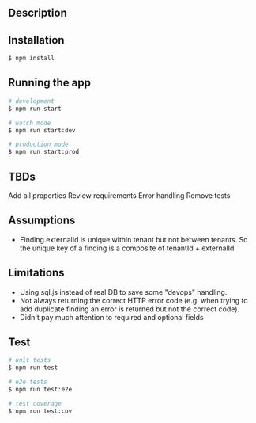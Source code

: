 ## Description


## Installation

```bash
$ npm install
```

## Running the app

```bash
# development
$ npm run start

# watch mode
$ npm run start:dev

# production mode
$ npm run start:prod
```
## TBDs
Add all properties
Review requirements
Error handling
Remove tests

## Assumptions
* Finding.externalId is unique within tenant but not between tenants. So the unique key of a finding is a composite of tenantId + externalId

## Limitations
* Using sql.js instead of real DB to save some "devops" handling.
* Not always returning the correct HTTP error code (e.g. when trying to add duplicate finding an error is returned but not the correct code).
* Didn't pay much attention to required and optional fields

## Test

```bash
# unit tests
$ npm run test

# e2e tests
$ npm run test:e2e

# test coverage
$ npm run test:cov
```

